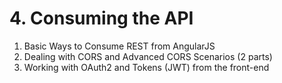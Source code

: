 # 4. Consuming the API 

1. Basic Ways to Consume REST from AngularJS
2. Dealing with CORS and Advanced CORS Scenarios (2 parts)
3. Working with OAuth2 and Tokens (JWT) from the front-end